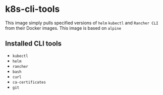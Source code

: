 # k8s-cli-tools

This image simply pulls specified versions of `helm` `kubectl` and `Rancher CLI` from their Docker images. This image is based on `alpine`

## Installed CLI tools

- `kubectl`
- `helm`
- `rancher`
- `bash`
- `curl`
- `ca-certificates`
- `git`
